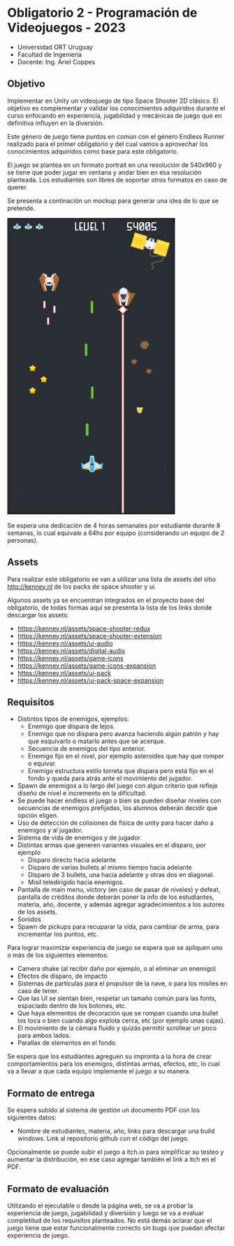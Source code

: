# Obligatorio 2 - Programación de Videojuegos - 2023

* Universidad ORT Uruguay
* Facultad de Ingeniería
* Docente: Ing. Ariel Coppes

## Objetivo

Implementar en Unity un videojuego de tipo Space Shooter 2D clásico. El objetivo es complementar y validar los conocimientos adquiridos durante el curso enfocando en experiencia, jugabilidad y mecánicas de juego que en definitiva influyen en la diversión.

Este género de juego tiene puntos en común con el género Endless Runner realizado para el primer obligatorio y del cual vamos a aprovechar los conocimientos adquiridos como base para este obligatorio.

El juego se plantea en un formato portrait en una resolución de 540x960 y se tiene que poder jugar en ventana y andar bien en esa resolución planteada. Los estudiantes son libres de soportar otros formatos en caso de querer.

Se presenta a continación un mockup para generar una idea de lo que se pretende.

![Mockup del obligatorio](images/mockup.png)

Se espera una dedicación de 4 horas semanales por estudiante durante 8 semanas, lo cual equivale a 64hs por equipo (considerando un equipo de 2 personas). 

## Assets

Para realizar este obligatorio se van a utilizar una lista de assets del sitio http://kenney.nl de los packs de space shooter y ui.

Algunos assets ya se encuentran integrados en el proyecto base del obligatorio, de todas formas aquí se presenta la lista de los links donde descargar los assets:

* https://kenney.nl/assets/space-shooter-redux
* https://kenney.nl/assets/space-shooter-extension
* https://kenney.nl/assets/ui-audio
* https://kenney.nl/assets/digital-audio
* https://kenney.nl/assets/game-icons
* https://kenney.nl/assets/game-icons-expansion
* https://kenney.nl/assets/ui-pack
* https://kenney.nl/assets/ui-pack-space-expansion

## Requisitos

* Distintos tipos de enemigos, ejemplos:
  - Enemigo que dispara de lejos.
  - Enemigo que no dispara pero avanza haciendo algún patrón y hay que esquivarlo o matarlo antes que se acerque.
  - Secuencia de enemigos del tipo anterior.
  - Enemigo fijo en el nivel, por ejemplo asteroides que hay que romper o equivar.
  - Enemigo estructura estilo torreta que dispara pero está fijo en el fondo y queda para atrás ante el movimiento del jugador.
* Spawn de enemigos a lo largo del juego con algun criterio que refleje diseño de nivel e incremento en la dificultad.
* Se puede hacer endless el juego o bien se pueden diseñar niveles con secuencias de enemigos prefijadas, los alumnos deberán decidir que opción eligen.
* Uso de detección de colisiones de física de unity para hacer daño a enemigos y al jugador.
* Sistema de vida de enemigos y de jugador.
* Distintas armas que generen variantes visuales en el disparo, por ejemplo
  - Disparo directo hacia adelante
  - Disparo de varias bullets al mismo tiempo hacia adelante
  - Disparo de 3 bullets, una hacia adelante y otras dos en diagonal.
  - Misil teledirigido hacia enemigos.
* Pantalla de main menu, victory (en caso de pasar de niveles) y defeat, pantalla de créditos donde deberán poner la info de los estudiantes, materia, año, docente, y además agregar agradecimientos a los autores de los assets. 
* Sonidos
* Spawn de pickups para recuparar la vida, para cambiar de arma, para incrementar los puntos, etc.

Para lograr maximizar experiencia de juego se espera que se apliquen uno o más de los siguientes elementos:

* Camera shake (al recibir daño por ejemplo, o al eliminar un enemigo)
* Efectos de disparo, de impacto
* Sistemas de particulas para el propulsor de la nave, o para los misiles en caso de tener.
* Que las UI se sientan bien, respetar un tamaño común para las fonts, espaciado dentro de los botones, etc.
* Que haya elementos de decoración que se rompan cuando una bullet los toca o bien cuando algo explota cerca, etc (por ejemplo unas cajas).
* El movimiento de la cámara fluido y quizás permitir scrollear un poco para ambos lados.
* Parallax de elementos en el fondo.

Se espera que los estudiantes agreguen su impronta a la hora de crear comportamientos para los enemigos, distintas armas, efectos, etc, lo cual va a llevar a que cada equipo implemente el juego a su manera.

## Formato de entrega

Se espera subido al sistema de gestión un documento PDF con los siguientes datos:

* Nombre de estudiantes, materia, año, links para descargar una build windows. Link al repositorio github con el código del juego.

Opcionalmente se puede subir el juego a itch.io para simplificar su testeo y aumentar la distribución, en ese caso agregar también el link a itch en el PDF.

## Formato de evaluación

Utilizando el ejecutable o desde la página web, se va a probar la experiencia de juego, jugabilidad y diversión y luego se va a evaluar completitud de los requisitos planteados. No está demás aclarar que el juego tiene que estar funcionalmente correcto sin bugs que puedan afectar experiencia de juego.